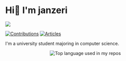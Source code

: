 # Hi👋 I'm janzeri

<img width="" src="https://komarev.com/ghpvc/?username=janzeri" />

<p align="left">
  <a href="https://qiita.com/j4nzeri"><img src="https://badgen.org/img/qiita/j4nzeri/contributions?style=for-the-badge" alt="Contributions" /></a>
  <a href="https://qiita.com/j4nzeri"><img src="https://badgen.org/img/qiita/j4nzeri/articles?style=for-the-badge" alt="Articles" /></a>
</p>

I'm a university student majoring in computer science.

<div align="center">
  <img width="" src="https://github-readme-stats.vercel.app/api/top-langs/?username=janzeri&layout=compact&hide_title=1&card_width=300&hide=pascal" alt="Top language used in my repos" />
</div>
